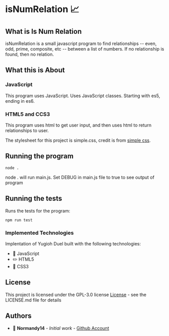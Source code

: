 # isNumRelation :chart_with_upwards_trend:

## What is Is Num Relation

isNumRelation is a small javascript program to find relationships -- even, odd, prime, composite, etc -- between a list of numbers.
If no relationship is found, then no relation.

## What this is About

### JavaScript
This program uses JavaScript. Uses JavaScript classes. Starting with es5, ending in es6.

### HTML5 and CCS3
This program uses html to get user input, and then uses html to return relationships to user.

The stylesheet for this project is simple.css, credit is from [simple css](https://github.com/kevquirk/simple.css/blob/main/simple.css).

## Running the program

```
node .
```

node . will run main.js.
Set DEBUG in main.js file to true to see output of program

## Running the tests

Runs the tests for the program:

```
npm run test
```

### Implemented Technologies

Implentation of Yugioh Duel built with the following technologies:

* :orange_book: JavaScript
* :pencil2: HTML5
* :straight_ruler: CSS3

## License

This project is licensed under the GPL-3.0 license [License](LICENSE) - see the LICENSE.md file for details

## Authors

* :ocean: **Normandy14** - *Initial work* - [Github Account](https://github.com/Normandy14)
